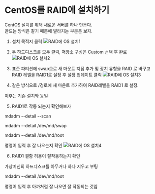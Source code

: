 # CentOS를 RAID에 설치하기
CentOS 설치를 위해 새로운 서버를 하나 만든다.<br>
만드는 방식은 같기 때문에 발라지는 부분은 보자.<bt>

1. 설치 목적지 클릭
  ![RAID에 OS 설치1](https://user-images.githubusercontent.com/92290312/190901373-afdf1c45-0fd6-4d58-a134-953e6e32bec0.png)

2. 두 하드디스크를 모두 클릭, 저장소 구성은 Custom 선택 후 완료
![RAID에 OS 설치2](https://user-images.githubusercontent.com/92290312/190901375-248ff3be-81b5-404f-9fa5-27131cd7398e.png)

3. 표준 파티션에 swap으로 새 마운트 지점 추가 및 장치 유형을 RAID 로 바꾸고 RAID 레벨을 RAID1로 설정 후 설정 업데이트 클릭
![RAID에 OS 설치3](https://user-images.githubusercontent.com/92290312/190901388-acc913f2-bbbf-4b73-b2f0-727eac622c02.png)

4. 같은 방식으로 /경로에 새 마운트 추가하여 RAID레벨을 RAID1 로 설정.

이후는 기존 설치와 동일

5. RAID1로 작동 되는지 확인해보자

mdadm --detail --scan

mdadm --detail /dev/md/swap

mdadm --detail /dev/md/root

명령어 입력 후 잘 나오는지 확인
![RAID에 OS 설치4](https://user-images.githubusercontent.com/92290312/190901386-d5d734fa-59eb-48de-999d-9f417b0ab99f.png)

6. RAID1 결함 허용이 잘작동하는지 확인

가상머신의 하드디스크를 아무거나 하나 지우고 부팅

mdadm --detail /dev/md/root

명령어 입력 후 아까처럼 잘 나오면 잘 작동되는 것임
